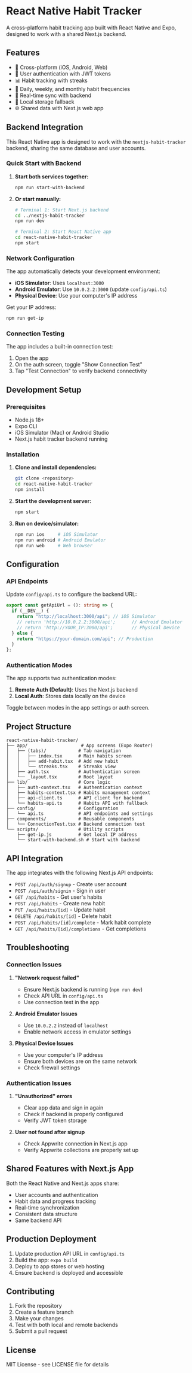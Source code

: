 # React Native Habit Tracker

A cross-platform habit tracking app built with React Native and Expo, designed to work with a shared Next.js backend.

## Features

- 📱 Cross-platform (iOS, Android, Web)
- 🔐 User authentication with JWT tokens
- 📊 Habit tracking with streaks
- 🎯 Daily, weekly, and monthly habit frequencies
- 🔄 Real-time sync with backend
- 💾 Local storage fallback
- 🌐 Shared data with Next.js web app

## Backend Integration

This React Native app is designed to work with the `nextjs-habit-tracker` backend, sharing the same database and user accounts.

### Quick Start with Backend

1. **Start both services together:**

   ```bash
   npm run start-with-backend
   ```

2. **Or start manually:**

   ```bash
   # Terminal 1: Start Next.js backend
   cd ../nextjs-habit-tracker
   npm run dev

   # Terminal 2: Start React Native app
   cd react-native-habit-tracker
   npm start
   ```

### Network Configuration

The app automatically detects your development environment:

- **iOS Simulator**: Uses `localhost:3000`
- **Android Emulator**: Use `10.0.2.2:3000` (update `config/api.ts`)
- **Physical Device**: Use your computer's IP address

Get your IP address:

```bash
npm run get-ip
```

### Connection Testing

The app includes a built-in connection test:

1. Open the app
2. On the auth screen, toggle "Show Connection Test"
3. Tap "Test Connection" to verify backend connectivity

## Development Setup

### Prerequisites

- Node.js 18+
- Expo CLI
- iOS Simulator (Mac) or Android Studio
- Next.js habit tracker backend running

### Installation

1. **Clone and install dependencies:**

   ```bash
   git clone <repository>
   cd react-native-habit-tracker
   npm install
   ```

2. **Start the development server:**

   ```bash
   npm start
   ```

3. **Run on device/simulator:**
   ```bash
   npm run ios     # iOS Simulator
   npm run android # Android Emulator
   npm run web     # Web browser
   ```

## Configuration

### API Endpoints

Update `config/api.ts` to configure the backend URL:

```typescript
export const getApiUrl = (): string => {
  if (__DEV__) {
    return "http://localhost:3000/api"; // iOS Simulator
    // return 'http://10.0.2.2:3000/api';      // Android Emulator
    // return 'http://YOUR_IP:3000/api';       // Physical Device
  } else {
    return "https://your-domain.com/api"; // Production
  }
};
```

### Authentication Modes

The app supports two authentication modes:

1. **Remote Auth (Default)**: Uses the Next.js backend
2. **Local Auth**: Stores data locally on the device

Toggle between modes in the app settings or auth screen.

## Project Structure

```
react-native-habit-tracker/
├── app/                    # App screens (Expo Router)
│   ├── (tabs)/            # Tab navigation
│   │   ├── index.tsx      # Main habits screen
│   │   ├── add-habit.tsx  # Add new habit
│   │   └── streaks.tsx    # Streaks view
│   ├── auth.tsx           # Authentication screen
│   └── _layout.tsx        # Root layout
├── lib/                   # Core logic
│   ├── auth-context.tsx   # Authentication context
│   ├── habits-context.tsx # Habits management context
│   ├── api-client.ts      # API client for backend
│   └── habits-api.ts      # Habits API with fallback
├── config/                # Configuration
│   └── api.ts             # API endpoints and settings
├── components/            # Reusable components
│   └── ConnectionTest.tsx # Backend connection test
└── scripts/               # Utility scripts
    ├── get-ip.js          # Get local IP address
    └── start-with-backend.sh # Start with backend
```

## API Integration

The app integrates with the following Next.js API endpoints:

- `POST /api/auth/signup` - Create user account
- `POST /api/auth/signin` - Sign in user
- `GET /api/habits` - Get user's habits
- `POST /api/habits` - Create new habit
- `PUT /api/habits/[id]` - Update habit
- `DELETE /api/habits/[id]` - Delete habit
- `POST /api/habits/[id]/complete` - Mark habit complete
- `GET /api/habits/[id]/completions` - Get completions

## Troubleshooting

### Connection Issues

1. **"Network request failed"**

   - Ensure Next.js backend is running (`npm run dev`)
   - Check API URL in `config/api.ts`
   - Use connection test in the app

2. **Android Emulator Issues**

   - Use `10.0.2.2` instead of `localhost`
   - Enable network access in emulator settings

3. **Physical Device Issues**
   - Use your computer's IP address
   - Ensure both devices are on the same network
   - Check firewall settings

### Authentication Issues

1. **"Unauthorized" errors**

   - Clear app data and sign in again
   - Check if backend is properly configured
   - Verify JWT token storage

2. **User not found after signup**
   - Check Appwrite connection in Next.js app
   - Verify Appwrite collections are properly set up

## Shared Features with Next.js App

Both the React Native and Next.js apps share:

- User accounts and authentication
- Habit data and progress tracking
- Real-time synchronization
- Consistent data structure
- Same backend API

## Production Deployment

1. Update production API URL in `config/api.ts`
2. Build the app: `expo build`
3. Deploy to app stores or web hosting
4. Ensure backend is deployed and accessible

## Contributing

1. Fork the repository
2. Create a feature branch
3. Make your changes
4. Test with both local and remote backends
5. Submit a pull request

## License

MIT License - see LICENSE file for details
